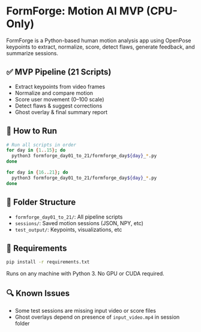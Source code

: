 # FormForge: Motion AI MVP (CPU-Only)

FormForge is a Python-based human motion analysis app using OpenPose keypoints to extract, normalize, score, detect flaws, generate feedback, and summarize sessions.

## ✅ MVP Pipeline (21 Scripts)

- Extract keypoints from video frames
- Normalize and compare motion
- Score user movement (0–100 scale)
- Detect flaws & suggest corrections
- Ghost overlay & final summary report

## 🧰 How to Run

```bash
# Run all scripts in order
for day in {1..15}; do
  python3 formforge_day01_to_21/formforge_day${day}_*.py
done

for day in {16..21}; do
  python3 formforge_day01_to_21/formforge_day${day}_*.py
done
```

## 📁 Folder Structure

- `formforge_day01_to_21/`: All pipeline scripts
- `sessions/`: Saved motion sessions (JSON, NPY, etc)
- `test_output/`: Keypoints, visualizations, etc

## 🔧 Requirements

```bash
pip install -r requirements.txt
```

Runs on any machine with Python 3. No GPU or CUDA required.

## 🔍 Known Issues

- Some test sessions are missing input video or score files
- Ghost overlays depend on presence of `input_video.mp4` in session folder
